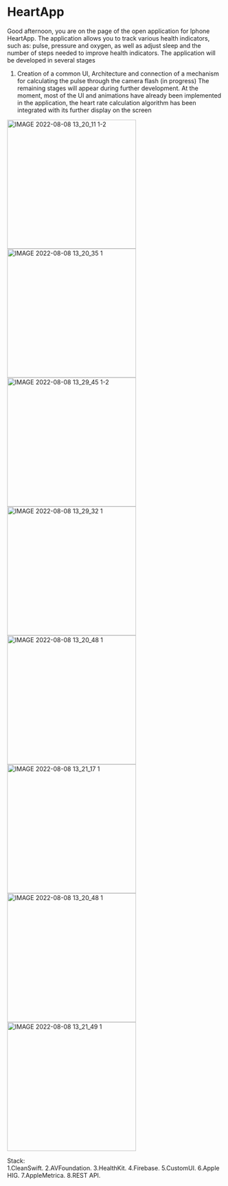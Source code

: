 # HeartApp

Good afternoon, you are on the page of the open application for Iphone HeartApp. The application allows you to track various health indicators, such as: pulse, pressure and oxygen, as well as adjust sleep and the number of steps needed to improve health indicators.
The application will be developed in several stages
1) Creation of a common UI, Architecture and connection of a mechanism for calculating the pulse through the camera flash (in progress)
The remaining stages will appear during further development.
At the moment, most of the UI and animations have already been implemented in the application, the heart rate calculation algorithm has been integrated with its further display on the screen


<img width="300" alt="IMAGE 2022-08-08 13_20_11 1-2" src="https://user-images.githubusercontent.com/99916289/183397663-8a0ac97a-697f-40fc-b2ad-ed342567f972.png">

<img width="300" alt="IMAGE 2022-08-08 13_20_35 1" src="https://user-images.githubusercontent.com/99916289/183397769-a1635f93-9508-45a2-a921-f4c275d49ab6.png">

<img width="300" alt="IMAGE 2022-08-08 13_29_45 1-2" src="https://user-images.githubusercontent.com/99916289/183398581-47030323-8c48-4f49-9dea-e90d4f823a6d.png">

<img width="300" alt="IMAGE 2022-08-08 13_29_32 1" src="https://user-images.githubusercontent.com/99916289/183398600-ba8cb589-3434-4d52-9130-b07c41d0e6ab.png">

<img width="300" alt="IMAGE 2022-08-08 13_20_48 1" src="https://user-images.githubusercontent.com/99916289/183397814-eef366c6-e6ae-45b3-a513-75c83d30d6bd.png">

<img width="300" alt="IMAGE 2022-08-08 13_21_17 1" src="https://user-images.githubusercontent.com/99916289/183397871-d9960dda-1c18-41d0-bbbf-997c7d985a78.png">

<img width="300" alt="IMAGE 2022-08-08 13_20_48 1" src="https://user-images.githubusercontent.com/99916289/183397950-13bf80b2-5aff-42cf-a1a8-25f0c63fba62.png">

<img width="300" alt="IMAGE 2022-08-08 13_21_49 1" src="https://user-images.githubusercontent.com/99916289/183398037-af687cde-c969-495a-8324-98fff530929f.png">

Stack:    
1.CleanSwift. 
2.AVFoundation. 
3.HealthKit. 
4.Firebase. 
5.CustomUI. 
6.Apple HIG. 
7.AppleMetrica. 
8.REST API. 
